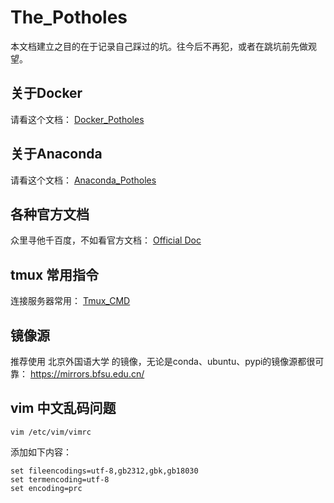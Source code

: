 # The_Potholes
本文档建立之目的在于记录自己踩过的坑。往今后不再犯，或者在跳坑前先做观望。

## 关于Docker
请看这个文档：
[Docker_Potholes](https://github.com/llstela/The_Potholes/blob/main/Docker_Potholes.md)
## 关于Anaconda
请看这个文档：
[Anaconda_Potholes](https://github.com/llstela/The_Potholes/blob/main/Anaconda_Potholes.md)

## 各种官方文档
众里寻他千百度，不如看官方文档：
[Official Doc](https://github.com/llstela/The_Potholes/blob/main/OfficialDoc.md)

## tmux 常用指令
连接服务器常用：
[Tmux_CMD](https://github.com/llstela/The_Potholes/blob/main/tmux_cmd.md)

## 镜像源
推荐使用 北京外国语大学 的镜像，无论是conda、ubuntu、pypi的镜像源都很可靠：
https://mirrors.bfsu.edu.cn/

## vim 中文乱码问题
    
    vim /etc/vim/vimrc
    
添加如下内容：

    set fileencodings=utf-8,gb2312,gbk,gb18030
    set termencoding=utf-8
    set encoding=prc
